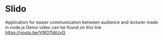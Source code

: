 # Slido
Application for easier communication between audience and lecturer made in node.js
Demo video can be found on this link https://youtu.be/V9lG11diUvQ
